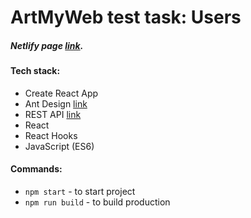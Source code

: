 # ArtMyWeb test task: Users

##### Netlify page [link](https://comforting-maamoul-0bf20d.netlify.app/#/users).

#### Tech stack:

- Create React App
- Ant Design [link](https://ant.design/index-cn)
- REST API [link](https://gorest.co.in/)
- React
- React Hooks
- JavaScript (ES6)

#### Commands:

- `npm start` - to start project
- `npm run build` - to build production
